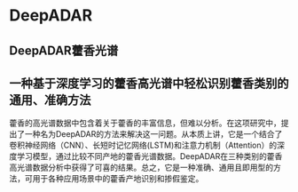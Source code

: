 # DeepADAR
## DeepADAR藿香光谱
## 一种基于深度学习的藿香高光谱中轻松识别藿香类别的通用、准确方法
藿香的高光谱数据中包含着关于藿香的丰富信息，但难以分析。在这项研究中，提出了一种名为DeepADAR的方法来解决这一问题。从本质上讲，它是一个结合了卷积神经网络（CNN）、长短时记忆网络(LSTM)和注意力机制（Attention）的深度学习模型，通过比较不同产地的藿香光谱数据。DeepADAR在三种类别的藿香高光谱数据分析中获得了可喜的结果。总之，它是一种准确、通用且即用型的方法，可用于各种应用场景中的藿香产地识别和掺假鉴定。
